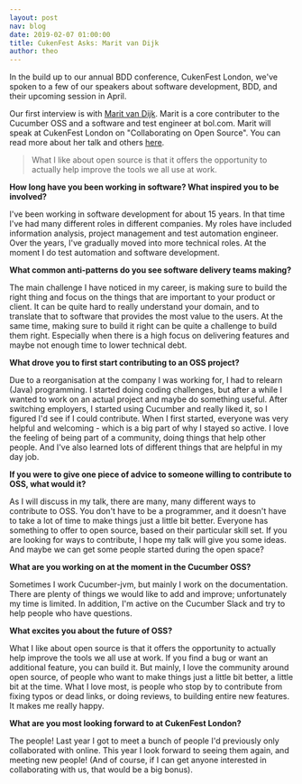 ```yaml
---
layout: post
nav: blog
date: 2019-02-07 01:00:00
title: CukenFest Asks: Marit van Dijk
author: theo
---
```


In the build up to our annual BDD conference, CukenFest London, we've spoken to a few of our speakers about software development, BDD, and their upcoming session in April. 

Our first interview is with [Marit van Dijk](https://twitter.com/MaritvanDijk77). Marit is a core contributer to the Cucumber OSS and a software and test engineer at bol.com. Marit will speak at CukenFest London on "Collaborating on Open Source". You can read more about her talk and others [here](http://cukenfest.cucumber.io#talks).

> What I like about open source is that it offers the opportunity to actually help improve the tools we all use at work.

**How long have you been working in software? What inspired you to be involved?**

I've been working in software development for about 15 years. In that time I've had many different roles in different companies. My roles have included information analysis, project management and test automation engineer. Over the years, I've gradually moved into more technical roles. At the moment I do test automation and software development.

**What common anti-patterns do you see software delivery teams making?**

The main challenge I have noticed in my career, is making sure to build the right thing and focus on the things that are important to your product or client. It can be quite hard to really understand your domain, and to translate that to software that provides the most value to the users. 
At the same time, making sure to build it right can be quite a challenge to build them right. Especially when there is a high focus on delivering features and maybe not enough time to lower technical debt.

**What drove you to first start contributing to an OSS project?**

Due to a reorganisation at the company I was working for, I had to relearn (Java) programming. I started doing coding challenges, but after a while I wanted to work on an actual project and maybe do something useful. After switching employers, I started using Cucumber and really liked it, so I figured I'd see if I could contribute. When I first started, everyone was very helpful and welcoming - which is a big part of why I stayed so active. I love the feeling of being part of a community, doing things that help other people. And I've also learned lots of different things that are helpful in my day job.

**If you were to give one piece of advice to someone willing to contribute to OSS, what would it?**

As I will discuss in my talk, there are many, many different ways to contribute to OSS. You don't have to be a programmer, and it doesn't have to take a lot of time to make things just a little bit better. Everyone has something to offer to open source, based on their particular skill set. If you are looking for ways to contribute, I hope my talk will give you some ideas. And maybe we can get some people started during the open space?

**What are you working on at the moment in the Cucumber OSS?**

Sometimes I work Cucumber-jvm, but mainly I work on the documentation. There are plenty of things we would like to add and improve; unfortunately my time is limited. In addition, I'm active on the Cucumber Slack and try to help people who have questions.

**What excites you about the future of OSS?**

What I like about open source is that it offers the opportunity to actually help improve the tools we all use at work. If you find a bug or want an additional feature, you can build it. But mainly, I love the community around open source, of people who want to make things just a little bit better, a little bit at the time. What I love most, is people who stop by to contribute from fixing typos or dead links, or doing reviews, to building entire new features. It makes me really happy. 

**What are you most looking forward to at CukenFest London?**

The people! Last year I got to meet a bunch of people I'd previously only collaborated with online. This year I look forward to seeing them again, and meeting new people! (And of course, if I can get anyone interested in collaborating with us, that would be a big bonus).
